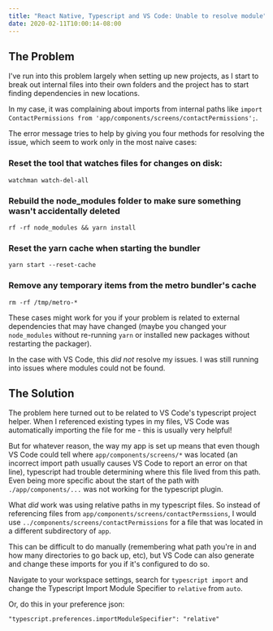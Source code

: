 ```yaml
---
title: "React Native, Typescript and VS Code: Unable to resolve module"
date: 2020-02-11T10:00:14-08:00
---
```


## The Problem

I've run into this problem largely when setting up new projects, as I start to break out internal files into their own folders and the project has to start finding dependencies in new locations.

In my case, it was complaining about imports from internal paths like `import ContactPermissions from 'app/components/screens/contactPermissions';`.

The error message tries to help by giving you four methods for resolving the issue, which seem to work only in the most naive cases:

### Reset the tool that watches files for changes on disk:
`watchman watch-del-all`

### Rebuild the node_modules folder to make sure something wasn't accidentally deleted
`rf -rf node_modules && yarn install`

### Reset the yarn cache when starting the bundler
`yarn start --reset-cache`

### Remove any temporary items from the metro bundler's cache
`rm -rf /tmp/metro-*`

These cases might work for you if your problem is related to external dependencies that may have changed (maybe you changed your `node_modules` without re-running `yarn` or installed new packages without restarting the packager).

In the case with VS Code, this *did not* resolve my issues. I was still running into issues where modules could not be found.

## The Solution

The problem here turned out to be related to VS Code's typescript project helper. When I referenced existing types in my files, VS Code was automatically importing the file for me - this is usually very helpful!

But for whatever reason, the way my app is set up means that even though VS Code could tell where `app/components/screens/*` was located (an incorrect import path usually causes VS Code to report an error on that line), typescript had trouble determining where this file lived from this path. Even being more specific about the start of the path with `./app/components/...` was not working for the typescript plugin.

What *did* work was using relative paths in my typescript files. So instead of referencing files from `app/components/screens/contactPermssions`, I would use `../components/screens/contactPermissions` for a file that was located in a different subdirectory of `app`.

This can be difficult to do manually (remembering what path you're in and how many directories to go back up, etc), but VS Code can also generate and change these imports for you if it's configured to do so.

Navigate to your workspace settings, search for `typescript import` and change the Typescript Import Module Specifier to `relative` from `auto`.

Or, do this in your preference json:

`"typescript.preferences.importModuleSpecifier": "relative"`